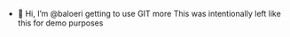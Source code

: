 - 👋 Hi, I’m @baloeri getting to use GIT more 
This was intentionally left like this for demo purposes

